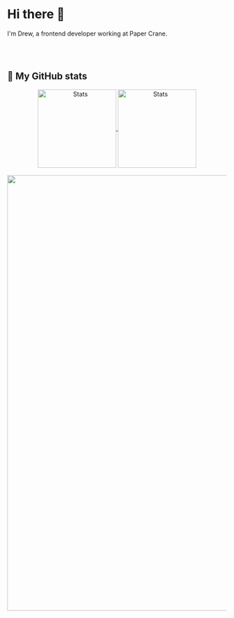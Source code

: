 # Hi there 👋

I'm Drew, a frontend developer working at Paper Crane.

<br>
<br>

## 🔭 My GitHub stats
<div align="center">
  <a href="https://github.com/kito0?tab=repositories">
    <img src="https://github-readme-stats.vercel.app/api?username=kito0&theme=dracula" alt="Stats" align="center" height="180" />
  </a>
  <a href="https://github.com/kito0?tab=repositories">
    <img src="https://github-readme-stats.vercel.app/api/top-langs/?username=kito0&theme=dracula&layout=compact" alt="Stats" align="center" height="180" />
  </a>
</div>

<br>

<div align="center">
<a href="https://github.com/kito0">
  <img align="center" src="https://github-profile-trophy.vercel.app/?username=kito0&theme=darkhub&row=1&column=6&margin-w=15&margin-h=15" width="1000"/>
</a>
</div>

<br>
<br>

<!--

## 🔭 I’m currently working on

## 🌱 I’m currently learning ...
## 👯 I’m looking to collaborate on ...
## 🤔 I’m looking for help with ...
## 💬 Ask me about ...
## 📫 How to reach me: ...

-->
